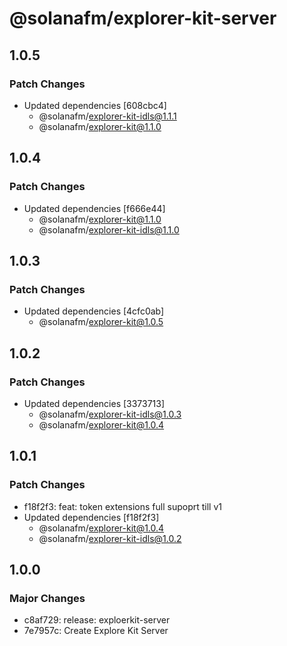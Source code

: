 # @solanafm/explorer-kit-server

## 1.0.5

### Patch Changes

- Updated dependencies [608cbc4]
  - @solanafm/explorer-kit-idls@1.1.1
  - @solanafm/explorer-kit@1.1.0

## 1.0.4

### Patch Changes

- Updated dependencies [f666e44]
  - @solanafm/explorer-kit@1.1.0
  - @solanafm/explorer-kit-idls@1.1.0

## 1.0.3

### Patch Changes

- Updated dependencies [4cfc0ab]
  - @solanafm/explorer-kit@1.0.5

## 1.0.2

### Patch Changes

- Updated dependencies [3373713]
  - @solanafm/explorer-kit-idls@1.0.3
  - @solanafm/explorer-kit@1.0.4

## 1.0.1

### Patch Changes

- f18f2f3: feat: token extensions full supoprt till v1
- Updated dependencies [f18f2f3]
  - @solanafm/explorer-kit@1.0.4
  - @solanafm/explorer-kit-idls@1.0.2

## 1.0.0

### Major Changes

- c8af729: release: exploerkit-server
- 7e7957c: Create Explore Kit Server

